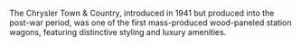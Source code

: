 The Chrysler Town & Country, introduced in 1941 but produced into the post-war period, was one of the first mass-produced wood-paneled station wagons, featuring distinctive styling and luxury amenities.
